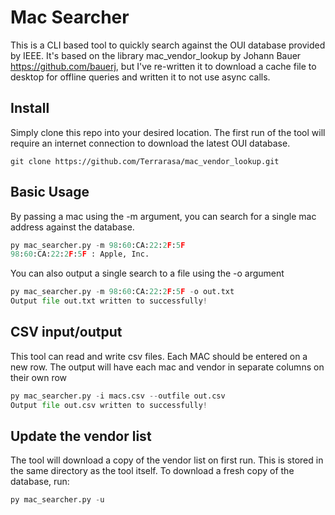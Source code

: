 Mac Searcher
=================

This is a CLI based tool to quickly search against the OUI database provided by IEEE. It's based on the library mac_vendor_lookup by Johann Bauer https://github.com/bauerj, but I've re-written it to download a cache file to desktop for offline queries and written it to not use async calls. 

## Install

Simply clone this repo into your desired location. The first run of the tool will require an internet connection to download the latest OUI database.

```git
git clone https://github.com/Terrarasa/mac_vendor_lookup.git
```

## Basic Usage

By passing a mac using the -m argument, you can search for a single mac address against the database.

```python
py mac_searcher.py -m 98:60:CA:22:2F:5F
98:60:CA:22:2F:5F : Apple, Inc.
```

You can also output a single search to a file using the -o argument

```python
py mac_searcher.py -m 98:60:CA:22:2F:5F -o out.txt
Output file out.txt written to successfully!
```

## CSV input/output

This tool can read and write csv files. Each MAC should be entered on a new row. The output will have each mac and vendor in separate columns on their own row

```python
py mac_searcher.py -i macs.csv --outfile out.csv
Output file out.csv written to successfully!
```

## Update the vendor list

The tool will download a copy of the vendor list on first run. This is stored in the same directory as the tool itself. To download a fresh copy of the database, run:

```python
py mac_searcher.py -u
```
